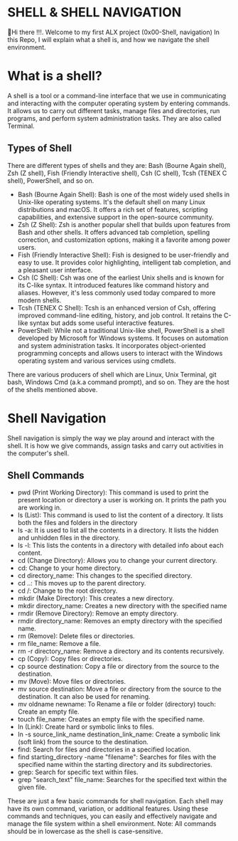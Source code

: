 # SHELL & SHELL NAVIGATION
👋Hi there !!!. Welcome to my first ALX project (0x00-Shell, navigation)
In this Repo, I will explain what a shell is, and how we navigate the shell environment.

# What is a shell?
A shell is a tool or a command-line interface that we use in communicating and interacting with the computer operating system by entering commands. It allows us to carry out different tasks, manage files and directories, run programs, and perform system administration tasks. They are also called Terminal.
## Types of Shell
There are different types of shells and they are:
Bash (Bourne Again shell), Zsh (Z shell), Fish (Friendly Interactive shell), Csh (C shell), Tcsh (TENEX C shell), PowerShell, and so on.
- Bash (Bourne Again Shell): Bash is one of the most widely used shells in Unix-like operating systems. It's the default shell on many Linux distributions and macOS. It offers a rich set of features, scripting capabilities, and extensive support in the open-source community.
- Zsh (Z Shell): Zsh is another popular shell that builds upon features from Bash and other shells. It offers advanced tab completion, spelling correction, and customization options, making it a favorite among power users.
- Fish (Friendly Interactive Shell): Fish is designed to be user-friendly and easy to use. It provides color highlighting, intelligent tab completion, and a pleasant user interface.
- Csh (C Shell): Csh was one of the earliest Unix shells and is known for its C-like syntax. It introduced features like command history and aliases. However, it's less commonly used today compared to more modern shells.
- Tcsh (TENEX C Shell): Tcsh is an enhanced version of Csh, offering improved command-line editing, history, and job control. It retains the C-like syntax but adds some useful interactive features.
- PowerShell: While not a traditional Unix-like shell, PowerShell is a shell developed by Microsoft for Windows systems. It focuses on automation and system administration tasks. It incorporates object-oriented programming concepts and allows users to interact with the Windows operating system and various services using cmdlets.

There are various producers of shell which are Linux, Unix Terminal, git bash, Windows Cmd (a.k.a command prompt), and so on. They are the host of the shells mentioned above.

# Shell Navigation
Shell navigation is simply the way we play around and interact with the shell. It is how we give commands, assign tasks and carry out activities in the computer's shell.

## Shell Commands
- pwd (Print Working Directory): This command is used to print the present location or directory a user is working on. It prints the path you are working in.
- ls (List): This command is used to list the content of a directory. It lists both the files and folders in the directory
- ls -a: It is used to list all the contents in a directory. It lists the hidden and unhidden files in the directory.
- ls -l: This lists the contents in a directory with detailed info about each content.
- cd (Change Directory): Allows you to change your current directory.
- cd: Change to your home directory.
- cd directory_name: This changes to the specified directory.
- cd ..: This moves up to the parent directory.
- cd /: Change to the root directory.
- mkdir (Make Directory): This creates a new directory.
- mkdir directory_name: Creates a new directory with the specified name
- rmdir (Remove Directory): Remove an empty directory.
- rmdir directory_name: Removes an empty directory with the specified name.
- rm (Remove): Delete files or directories.
- rm file_name: Remove a file.
- rm -r directory_name: Remove a directory and its contents recursively.
- cp (Copy): Copy files or directories.
- cp source destination: Copy a file or directory from the source to the destination.
- mv (Move): Move files or directories.
- mv source destination: Move a file or directory from the source to the destination. It can also be used for renaming.
- mv oldname newname: To Rename a file or folder (directory)
touch: Create an empty file.
- touch file_name: Creates an empty file with the specified name.
- ln (Link): Create hard or symbolic links to files.
- ln -s source_link_name destination_link_name: Create a symbolic link (soft link) from the source to the destination.
- find: Search for files and directories in a specified location.
- find starting_directory -name "filename": Searches for files with the specified name within the starting directory and its subdirectories.
- grep: Search for specific text within files.
- grep "search_text" file_name: Searches for the specified text within the given file.

These are just a few basic commands for shell navigation. Each shell may have its own command, variation, or additional features. Using these commands and techniques, you can easily and effectively navigate and manage the file system within a shell environment.
Note: All commands should be in lowercase as the shell is case-sensitive.
